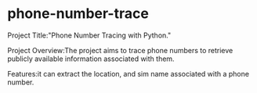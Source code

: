 # phone-number-trace
Project Title:"Phone Number Tracing with Python."

Project Overview:The project aims to trace phone numbers to retrieve publicly available information associated with them.

Features:it can extract the location, and sim name associated with a phone number.
